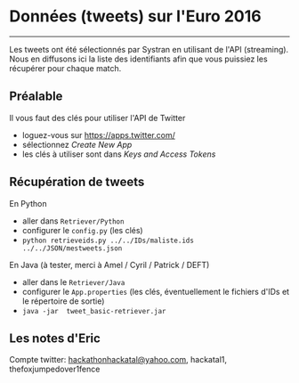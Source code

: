 # Données (tweets) sur l'Euro 2016
----------------------------------

Les tweets ont été sélectionnés par Systran en utilisant de l'API (streaming). Nous en diffusons ici la liste des identifiants afin que vous puissiez les récupérer pour chaque match.

## Préalable

Il vous faut des clés pour utiliser l'API de Twitter
- loguez-vous sur https://apps.twitter.com/
- sélectionnez *Create New App*
- les clés à utiliser sont dans *Keys and Access Tokens*

## Récupération de tweets

En Python
- aller dans `Retriever/Python`
- configurer le `config.py` (les clés)
- `python retrieveids.py ../../IDs/maliste.ids ../../JSON/mestweets.json`

En Java (à tester,  merci à Amel / Cyril / Patrick / DEFT)
- aller dans le `Retriever/Java`
- configurer le `App.properties` (les clés, éventuellement le fichiers d'IDs et le répertoire de sortie)
- `java -jar  tweet_basic-retriever.jar`

## Les notes d'Eric
Compte twitter: hackathonhackatal@yahoo.com, hackatal1, thefoxjumpedover1fence





